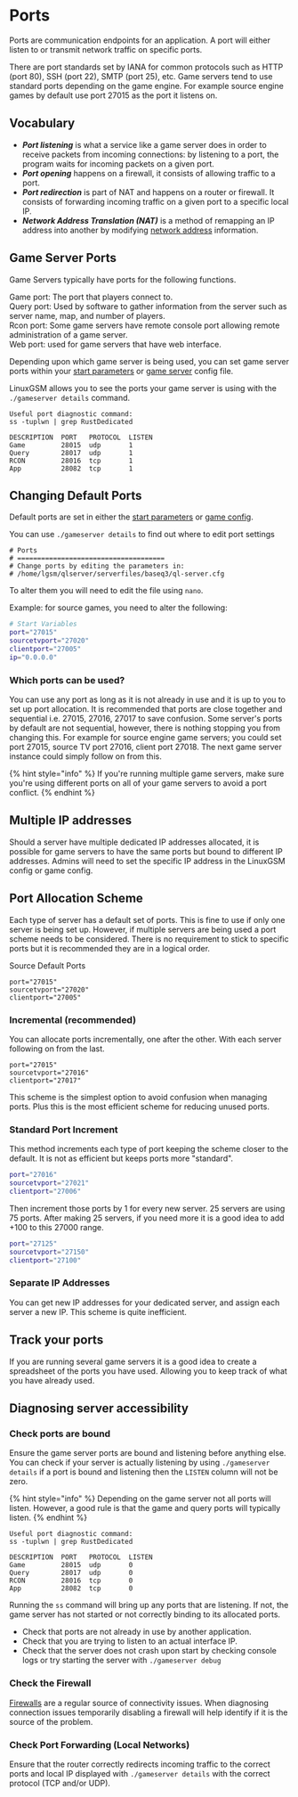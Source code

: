 # Ports

Ports are communication endpoints for an application. A port will either listen to or transmit network traffic on specific ports.&#x20;

There are port standards set by IANA for common protocols such as HTTP (port 80), SSH (port 22), SMTP (port 25), etc. Game servers tend to use standard ports depending on the game engine. For example source engine games by default use port 27015 as the port it listens on.

## Vocabulary

* _**Port listening**_ is what a service like a game server does in order to receive packets from incoming connections: by listening to a port, the program waits for incoming packets on a given port.
* _**Port opening**_ happens on a firewall, it consists of allowing traffic to a port.
* _**Port redirection**_ is part of NAT and happens on a router or firewall. It consists of forwarding incoming traffic on a given port to a specific local IP.
* _**Network Address Translation (NAT)**_  is a method of remapping an IP address into another by modifying [network address](https://en.wikipedia.org/wiki/Network\_address) information.

## Game Server Ports

Game Servers typically have ports for the following functions.

Game port: The port that players connect to.\
Query port: Used by software to gather information from the server such as server name, map, and number of players.\
Rcon port: Some game servers have remote console port allowing remote administration of a game server. \
Web port: used for game servers that have web interface.

Depending upon which game server is being used, you can set game server ports within your [start parameters](../configuration/start-parameters.md) or [game server](../configuration/game-server-config.md) config file.

LinuxGSM allows you to see the ports your game server is using with the `./gameserver details` command.

```
Useful port diagnostic command:
ss -tuplwn | grep RustDedicated

DESCRIPTION  PORT   PROTOCOL  LISTEN
Game         28015  udp       1
Query        28017  udp       1
RCON         28016  tcp       1
App          28082  tcp       1
```

## Changing Default Ports

Default ports are set in either the [start parameters](../configuration/start-parameters.md) or [game config](../configuration/game-server-config.md).&#x20;

You can use `./gameserver details` to find out where to edit port settings

```
# Ports
# =====================================
# Change ports by editing the parameters in:
# /home/lgsm/qlserver/serverfiles/baseq3/ql-server.cfg
```

To alter them you will need to edit the file using `nano`.

Example: for source games, you need to alter the following:

```bash
# Start Variables
port="27015"
sourcetvport="27020"
clientport="27005"
ip="0.0.0.0"
```

### Which ports can be used?

You can use any port as long as it is not already in use and it is up to you to set up port allocation. It is recommended that ports are close together and sequential i.e. 27015, 27016, 27017 to save confusion. Some server's ports by default are not sequential, however, there is nothing stopping you from changing this. For example for source engine game servers; you could set port 27015, source TV port 27016, client port 27018. The next game server instance could simply follow on from this.

{% hint style="info" %}
If you're running multiple game servers, make sure you're using different ports on all of your game servers to avoid a port conflict.
{% endhint %}

## Multiple IP addresses

Should a server have multiple dedicated IP addresses allocated, it is possible for game servers to have the same ports but bound to different IP addresses. Admins will need to set the specific IP address in the LinuxGSM config or game config.

## Port Allocation Scheme

Each type of server has a default set of ports. This is fine to use if only one server is being set up. However, if multiple servers are being used a port scheme needs to be considered. There is no requirement to stick to specific ports but it is recommended they are in a logical order.

Source Default Ports

```
port="27015"
sourcetvport="27020"
clientport="27005"
```

### Incremental (recommended)

You can allocate ports incrementally, one after the other. With each server following on from the last.

```
port="27015"
sourcetvport="27016"
clientport="27017"
```

This scheme is the simplest option to avoid confusion when managing ports. Plus this is the most efficient scheme for reducing unused ports.

### Standard Port Increment

This method increments each type of port keeping the scheme closer to the default. It is not as efficient but keeps ports more "standard".

```bash
port="27016"
sourcetvport="27021"
clientport="27006"
```

Then increment those ports by 1 for every new server. 25 servers are using 75 ports. After making 25 servers, if you need more it is a good idea to add +100 to this 27000 range.

```bash
port="27125"
sourcetvport="27150"
clientport="27100"
```

### Separate IP Addresses

You can get new IP addresses for your dedicated server, and assign each server a new IP. This scheme is quite inefficient.

## Track your ports

If you are running several game servers it is a good idea to create a spreadsheet of the ports you have used. Allowing you to keep track of what you have already used.

## Diagnosing server accessibility

### Check ports are bound

Ensure the game server ports are bound and listening before anything else. You can check if your server is actually listening by using `./gameserver details` if a port is bound and listening then the `LISTEN` column will not be zero.

{% hint style="info" %}
Depending on the game server not all ports will listen. However, a good rule is that the game and query ports will typically listen.&#x20;
{% endhint %}

```
Useful port diagnostic command:
ss -tuplwn | grep RustDedicated

DESCRIPTION  PORT   PROTOCOL  LISTEN
Game         28015  udp       0
Query        28017  udp       0
RCON         28016  tcp       0
App          28082  tcp       0
```

Running the `ss` command will bring up any ports that are listening. If not, the game server has not started or not correctly binding to its allocated ports.&#x20;

* Check that ports are not already in use by another application.
* Check that you are trying to listen to an actual interface IP.
* Check that the server does not crash upon start by checking console logs or try starting the server with `./gameserver debug`

### Check the Firewall

[Firewalls](../linux/firewalls.md) are a regular source of connectivity issues. When diagnosing connection issues temporarily disabling a firewall will help identify if it is the source of the problem.

### Check Port Forwarding (Local Networks)

Ensure that the router correctly redirects incoming traffic to the correct ports and local IP displayed with `./gameserver details` with the correct protocol (TCP and/or UDP).
